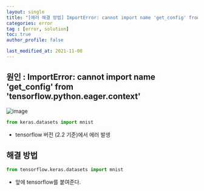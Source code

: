 ```yaml
---
layout: single
title: "[에러 해결 방법] ImportError: cannot import name 'get_config' from 'tensorflow.python.eager.context'"
categories: error
tag : [error, solution]
toc: true
author_profile: false

last_modified_at: 2021-11-08
---
```


## 원인 : ImportError: cannot import name 'get_config' from 'tensorflow.python.eager.context'

![image](https://user-images.githubusercontent.com/78655692/140678193-1d8873d5-a2f5-48e0-bd46-8c1b5a5c6545.png)

```python
from keras.datasets import mnist
```

- tensorflow 버전 (2.2 기준)에서 에러 발생

## 해결 방법 

```python
from tensorflow.keras.datasets import mnist
```

- 앞에 tensorflow를 붙여준다.